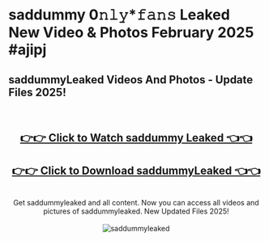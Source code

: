 # saddummy 0𝚗𝚕𝚢*𝚏𝚊𝚗𝚜 Leaked New Video & Photos February 2025 #ajipj

<h2>saddummyLeaked Videos And Photos - Update Files 2025!</h2>
<br>
<div align="center">
<h2><a href="https://mediaupload.pro?title=saddummy&ref=11F" rel="nofollow">👉👉 Click to Watch saddummy Leaked 👈👈</a></h2>
<h2><a href="https://mediaupload.pro?title=saddummy&ref=11F" rel="nofollow">👉👉 Click to Download saddummyLeaked 👈👈</a></h2>
<br>
Get saddummyleaked and all content. Now you can access all videos and pictures of saddummyleaked. New Updated Files 2025!
<br>
<br>
<a href="https://mediaupload.pro?title=saddummy&ref=11F" rel="nofollow" data-target="animated-image.originalLink"><img src="https://i.ibb.co/Gkj2r4b/banner.png" alt="saddummyleaked" style="max-width: 100%; display: inline-block;" data-target="animated-image.originalImage"></a>
</div>
<br>

